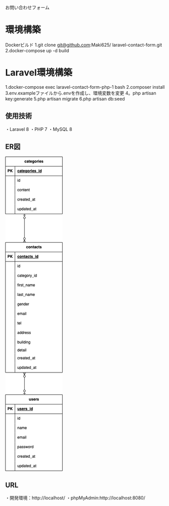 お問い合わせフォーム

# 環境構築

Dockerビルド
1.git clone git@github.com:Maki625/ laravel-contact-form.git
2.docker-compose up -d build

# Laravel環境構築
1.docker-compose exec laravel-contact-form-php-1 bash
2.composer install
3.env.exampleファイルから.envを作成し、環境変数を変更
4。php artisan key:generate
5.php artisan migrate
6.php artisan db:seed


## 使用技術
・Laravel 8
・PHP 7
・MySQL 8

## ER図
![ER図](docs/er.drawio.png)

## URL
・開発環境：http://localhost/
・phpMyAdmin:http://localhost:8080/